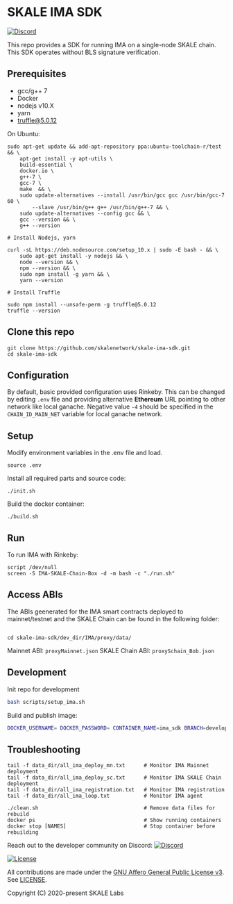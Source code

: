 # SKALE IMA SDK

[![Discord](https://img.shields.io/discord/534485763354787851.svg)](https://discord.gg/vvUtWJB)

This repo provides a SDK for running IMA on a single-node SKALE chain. This SDK operates without BLS signature verification.

## Prerequisites

* gcc/g++ 7
* Docker
* nodejs v10.X
* yarn
* truffle@5.0.12

On Ubuntu:

```shell
sudo apt-get update && add-apt-repository ppa:ubuntu-toolchain-r/test && \
    apt-get install -y apt-utils \
    build-essential \
    docker.io \
    g++-7 \
    gcc-7 \
    make  && \
    sudo update-alternatives --install /usr/bin/gcc gcc /usr/bin/gcc-7 60 \
        --slave /usr/bin/g++ g++ /usr/bin/g++-7 && \
    sudo update-alternatives --config gcc && \
    gcc --version && \
    g++ --version

# Install Nodejs, yarn

curl -sL https://deb.nodesource.com/setup_10.x | sudo -E bash - && \
    sudo apt-get install -y nodejs && \
    node --version && \
    npm --version && \
    sudo npm install -g yarn && \
    yarn --version

# Install Truffle

sudo npm install --unsafe-perm -g truffle@5.0.12
truffle --version
```

## Clone this repo

```shell
git clone https://github.com/skalenetwork/skale-ima-sdk.git
cd skale-ima-sdk
```

## Configuration

By default, basic provided configuration uses Rinkeby. This can be changed by editing `.env` file and providing alternative **Ethereum** URL pointing to other network like local ganache. Negative value `-4` should be specified in the `CHAIN_ID_MAIN_NET` variable for local ganache network. 

## Setup

Modify environment variables in the .env file and load.

```shell
source .env
```

Install all required parts and source code:

```shell
./init.sh
```

Build the docker container:

```shell
./build.sh
```

## Run

To run IMA with Rinkeby:

```shell
script /dev/null
screen -S IMA-SKALE-Chain-Box -d -m bash -c "./run.sh"
```

## Access ABIs

The ABIs geenerated for the IMA smart contracts deployed to mainnet/testnet and the SKALE Chain can be found in the following folder:

```shell

cd skale-ima-sdk/dev_dir/IMA/proxy/data/

```
  Mainnet ABI: `proxyMainnet.json` 
  SKALE Chain ABI: `proxySchain_Bob.json`

## Development

Init repo for development

```bash
bash scripts/setup_ima.sh
```

Build and publish image:

```bash
DOCKER_USERNAME= DOCKER_PASSWORD= CONTAINER_NAME=ima_sdk BRANCH=develop VERSION=0.0.0 bash helper-scripts/build_and_publish.sh 
```

## Troubleshooting

```shell
tail -f data_dir/all_ima_deploy_mn.txt      # Monitor IMA Mainnet deployment
tail -f data_dir/all_ima_deploy_sc.txt      # Monitor IMA SKALE Chain deployment
tail -f data_dir/all_ima_registration.txt   # Monitor IMA registration
tail -f data_dir/all_ima_loop.txt           # Monitor IMA agent

./clean.sh                                  # Remove data files for rebuild
docker ps                                   # Show running containers
docker stop [NAMES]                         # Stop container before rebuilding
```

Reach out to the developer community on Discord: [![Discord](https://img.shields.io/discord/534485763354787851.svg)](https://discord.gg/vvUtWJB)

[![License](https://img.shields.io/github/license/skalenetwork/skale-ima-sdk.svg)](LICENSE)

All contributions are made under the [GNU Affero General Public License v3](https://www.gnu.org/licenses/agpl-3.0.en.html). See [LICENSE](LICENSE).

Copyright (C) 2020-present SKALE Labs